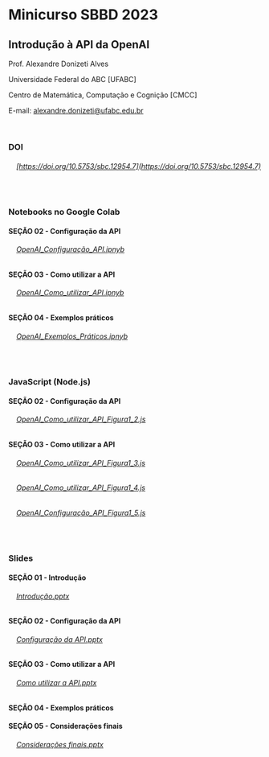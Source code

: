 # Minicurso SBBD 2023
## Introdução à API da OpenAI

Prof. Alexandre Donizeti Alves

Universidade Federal do ABC [UFABC]

Centro de Matemática, Computação e Cognição [CMCC]

E-mail: alexandre.donizeti@ufabc.edu.br
<br>

<br>

### **DOI**

###### &nbsp;&nbsp;&nbsp; [https://doi.org/10.5753/sbc.12954.7](https://doi.org/10.5753/sbc.12954.7) 
<br>

### **Notebooks no Google Colab**

#### SEÇÃO 02 - Configuração da API

###### &nbsp;&nbsp;&nbsp; [OpenAI_Configuração_API.ipnyb](https://github.com/adalves-ufabc/2023-SBBD-Minicurso/blob/main/colabs/2_Configura%C3%A7%C3%A3o_da_API.ipynb)

#### SEÇÃO 03 - Como utilizar a API

###### &nbsp;&nbsp;&nbsp; [OpenAI_Como_utilizar_API.ipnyb](https://github.com/adalves-ufabc/2023-SBBD-Minicurso/blob/main/colabs/3_Como_utilizar_a_API.ipynb)

#### SEÇÃO 04 - Exemplos práticos

###### &nbsp;&nbsp;&nbsp; [OpenAI_Exemplos_Práticos.ipnyb](https://github.com/adalves-ufabc/2023-SBBD-Minicurso/blob/main/colabs/4_Exemplos_pr%C3%A1ticos.ipynb)

<br>

### **JavaScript (Node.js)**

#### SEÇÃO 02 - Configuração da API

###### &nbsp;&nbsp;&nbsp; [OpenAI_Como_utilizar_API_Figura1_2.js](https://github.com/adalves-ufabc/2023-SBBD-Minicurso/blob/main/js/Figura1_2.js)

#### SEÇÃO 03 - Como utilizar a API

###### &nbsp;&nbsp;&nbsp; [OpenAI_Como_utilizar_API_Figura1_3.js](https://github.com/adalves-ufabc/2023-SBBD-Minicurso/blob/main/js/Figura1_3.js)

###### &nbsp;&nbsp;&nbsp; [OpenAI_Como_utilizar_API_Figura1_4.js](https://github.com/adalves-ufabc/2023-SBBD-Minicurso/blob/main/js/Figura1_4.js)

###### &nbsp;&nbsp;&nbsp; [OpenAI_Configuração_API_Figura1_5.js](https://github.com/adalves-ufabc/2023-SBBD-Minicurso/blob/main/js/Figura1_5.js)

<br>

### **Slides**

#### SEÇÃO 01 - Introdução

###### &nbsp;&nbsp;&nbsp; [Introdução.pptx](https://github.com/adalves-ufabc/2023-SBBD-Minicurso/blob/main/slides/1.%20API%20OpenAI%20-%20Introdu%C3%A7%C3%A3o.pptx)

#### SEÇÃO 02 - Configuração da API

###### &nbsp;&nbsp;&nbsp; [Configuração da API.pptx](https://github.com/adalves-ufabc/2023-SBBD-Minicurso/blob/main/slides/2.%20API%20OpenAI%20-%20Configura%C3%A7%C3%A3o%20da%20API.pptx)

#### SEÇÃO 03 - Como utilizar a API

###### &nbsp;&nbsp;&nbsp; [Como utilizar a API.pptx](https://github.com/adalves-ufabc/2023-SBBD-Minicurso/blob/main/slides/3.%20API%20OpenAI%20-%20Como%20utilizar%20a%20API.pptx)

#### SEÇÃO 04 - Exemplos práticos

#### SEÇÃO 05 - Considerações finais

###### &nbsp;&nbsp;&nbsp; [Considerações finais.pptx](https://github.com/adalves-ufabc/2023-SBBD-Minicurso/blob/main/slides/5.%20API%20OpenAI%20-%20Considera%C3%A7%C3%B5es%20finais.pptx)





